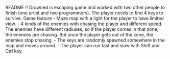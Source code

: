 README !!
Drowned is escaping game and worked with two other people to finish (one artist and two programmers).
The player needs to find 4 keys to survive.
Game feature
     - Maze map with a light for the player to have limited view.
     - 4 kinds of the enemies with chasing the player and different speed. The enemies have different radiuses, so if the player comes in that zone, the enemies 
       are chasing. But once the player gets out of the zone, the enemies stop chasing.
     -  The keys are randomly spawned somewhere in the map and moves around.
     - The player can run fast and slow with Shift and Ctrl key.
